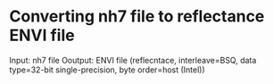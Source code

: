 # Converting nh7 file to reflectance ENVI file

Input: nh7 file
Ooutput: ENVI file (reflecntace, interleave=BSQ, data type=32-bit single-precision, byte order=host (Intel))

